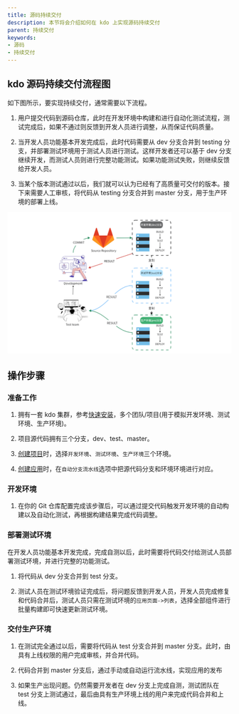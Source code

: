 ```yaml
---
title: 源码持续交付
description: 本节将会介绍如何在 kdo 上实现源码持续交付
parent: 持续交付
keywords:
- 源码
- 持续交付
---
```



## kdo 源码持续交付流程图

如下图所示，要实现持续交付，通常需要以下流程。

1. 用户提交代码到源码仓库，此时在开发环境中构建和进行自动化测试流程，测试完成后，如果不通过则反馈到开发人员进行调整，从而保证代码质量。

2. 当开发人员功能基本开发完成后，此时代码需要从 dev 分支合并到 testing 分支，并部署测试环境用于测试人员进行测试。这样开发者还可以基于 dev 分支继续开发，而测试人员则进行完整功能测试。如果功能测试失败，则继续反馈给开发人员。

3. 当某个版本测试通过以后，我们就可以认为已经有了高质量可交付的版本。接下来需要人工审核，将代码从 testing 分支合并到 master 分支，用于生产环境的部署上线。


![code-delivery.png](imgs/code-delivery.png)

## 操作步骤

### 准备工作

1. 拥有一套 kdo 集群，参考[快速安装](/docs/install)，多个团队/项目(用于模拟开发环境、测试环境、生产环境)。

2. 项目源代码拥有三个分支，dev、test、master。

3. [创建项目](../../project-manage/project#创建项目)时，选择`开发环境`、`测试环境`、`生产环境`三个环境。

4. [创建应用](/docs/dev/applications/repository#创建应用)时，在`自动分支流水线`选项中把源代码分支和环境环境进行对应。

### 开发环境

1. 在你的 Git 仓库配置完成该步骤后，可以通过提交代码触发开发环境的自动构建以及自动化测试，再根据构建结果完成代码调整。

### 部署测试环境

在开发人员功能基本开发完成，完成自测以后，此时需要将代码交付给测试人员部署测试环境，并进行完整的功能测试。

1. 将代码从 dev 分支合并到 test 分支。

2. 测试人员在测试环境验证完成后，将问题反馈到开发人员，开发人员完成修复和代码合并后，测试人员只需在测试环境的`应用页面->列表`，选择全部组件进行批量构建即可快速更新测试环境。

### 交付生产环境

1. 在测试完全通过以后，需要将代码从 test 分支合并到 master 分支。此时，由具有上线权限的用户完成审核，并合并代码。

2. 代码合并到 master 分支后，通过手动或自动运行流水线，实现应用的发布

3. 如果生产出现问题。仍然需要开发者在 dev 分支上完成自测，测试团队在 test 分支上测试通过，最后由具有生产环境上线的用户来完成代码合并和上线。

